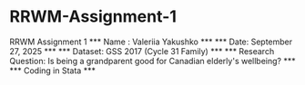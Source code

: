 # RRWM-Assignment-1
RRWM Assignment 1
*** Name : Valeriia Yakushko ***
*** Date: September 27, 2025 ***
*** Dataset: GSS 2017 (Cycle 31 Family) ***
*** Research Question: Is being a grandparent good for Canadian elderly's wellbeing? ***
*** Coding in Stata ***
